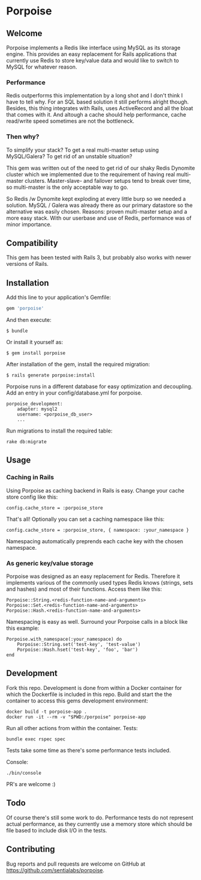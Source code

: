 # Porpoise

## Welcome

Porpoise implements a Redis like interface using MySQL as its storage engine. This provides an easy replacement for Rails applications that currently use Redis to store key/value data and would like to switch to MySQL for whatever reason.

### Performance

Redis outperforms this implementation by a long shot and I don't think I have to tell why. For an SQL based solution it still performs alright though. Besides, this thing integrates with Rails, uses ActiveRecord and all the bloat that comes with it. And altough a cache should help performance, cache read/write speed sometimes are not the bottleneck.

### Then why?

To simplify your stack? To get a real multi-master setup using MySQL/Galera? To get rid of an unstable situation?

This gem was written out of the need to get rid of our shaky Redis Dynomite cluster which we implemented due to the requirement of having real multi-master clusters. Master-slave- and failover setups tend to break over time, so multi-master is the only acceptable way to go.

So Redis /w Dynomite kept exploding at every little burp so we needed a solution. MySQL / Galera was already there as our primary datastore so the alternative was easily chosen. Reasons: proven multi-master setup and a more easy stack. With our userbase and use of Redis, performance was of minor importance.

## Compatibility

This gem has been tested with Rails 3, but probably also works with newer versions of Rails.

## Installation

Add this line to your application's Gemfile:

```ruby
gem 'porpoise'
```

And then execute:

    $ bundle

Or install it yourself as:

    $ gem install porpoise

After installation of the gem, install the required migration:

    $ rails generate porpoise:install

Porpoise runs in a different database for easy optimization and decoupling. Add an entry in your config/database.yml for porpoise.

    porpoise_development:
        adapter: mysql2
        username: <porpoise_db_user>
        ...

Run migrations to install the required table:

    rake db:migrate

## Usage

### Caching in Rails

Using Porpoise as caching backend in Rails is easy. Change your cache store config like this:

    config.cache_store = :porpoise_store

That's all! Optionally you can set a caching namespace like this:

    config.cache_store = :porpoise_store, { namespace: :your_namespace }

Namespacing automatically preprends each cache key with the chosen namespace.

### As generic key/value storage
 
Porpoise was designed as an easy replacement for Redis. Therefore it implements various of the commonly used types Redis knows (strings, sets and hashes) and most of their functions. Access them like this:

    Porpoise::String.<redis-function-name-and-arguments>
    Porpoise::Set.<redis-function-name-and-arguments>
    Porpoise::Hash.<redis-function-name-and-arguments>

Namespacing is easy as well. Surround your Porpoise calls in a block like this example:

    Porpoise.with_namespace(:your_namespace) do
        Porpoise::String.set('test-key', 'test-value')
        Porpoise::Hash.hset('test-key', 'foo', 'bar')
    end

## Development

Fork this repo. Development is done from within a Docker container for which the Dockerfile is included in this repo. Build and start the the container to access this gems development environment:

    docker build -t porpoise-app .
    docker run -it --rm -v "$PWD:/porpoise" porpoise-app

Run all other actions from within the container. Tests:

    bundle exec rspec spec

Tests take some time as there's some performance tests included.

Console:

    ./bin/console

PR's are welcome :)

## Todo

Of course there's still some work to do. Performance tests do not represent actual performance, as they currently use a memory store which should be file based to include disk I/O in the tests.

## Contributing

Bug reports and pull requests are welcome on GitHub at https://github.com/sentialabs/porpoise.

